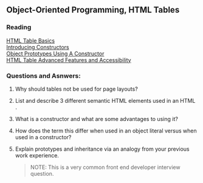 ## Object-Oriented Programming, HTML Tables

### Reading
[HTML Table Basics](https://github.com/codefellows/domain_modeling#domain-modeling)  
[Introducing Constructors](https://developer.mozilla.org/en-US/docs/Learn/HTML/Tables/Basics)  
[Object Prototypes Using A Constructor](https://ui.dev/beginners-guide-to-javascript-prototype)  
[HTML Table Advanced Features and Accessibility](https://developer.mozilla.org/en-US/docs/Learn/HTML/Tables/Advanced)  

### Questions and Asnwers:  

1. Why should tables not be used for page layouts?  

2. List and describe 3 different semantic HTML elements used in an HTML <table>.  

3. What is a constructor and what are some advantages to using it?  

4. How does the term this differ when used in an object literal versus when used in a constructor?  

5. Explain prototypes and inheritance via an analogy from your previous work experience.  
> NOTE: This is a very common front end developer interview question. 